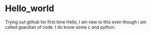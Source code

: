 # Hello_world
Trying out github for first time
Hello,
I am new to this even though i am called guardian of code. 
I do know some c and python.

